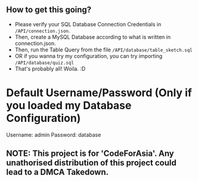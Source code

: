 ## How to get this going?
- Please verify your SQL Database Connection Credentials in `/API/connection.json`.
- Then, create a MySQL Database according to what is written in connection.json.
- Then, run the Table Query from the file `/API/database/table_sketch.sql`
- OR if you wanna try my configuration, you can try importing `/API/database/quiz.sql`
- That's probably all! Woila. :D

# Default Username/Password (Only if you loaded my Database Configuration)
Username: admin
Password: database

## NOTE: This project is for 'CodeForAsia'. Any unathorised distribution of this project could lead to a DMCA Takedown.  